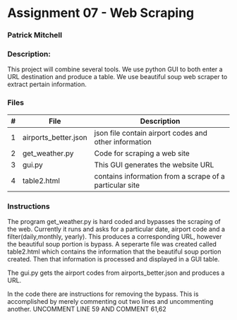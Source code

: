 
# Assignment 07 - Web Scraping
### Patrick Mitchell
### Description:

This project will combine several tools. We use python GUI to both enter a URL destination and produce a table. We use beautiful soup web scraper to extract pertain information. 
### Files

|   #   | File            | Description                                        |
| :---: | --------------- | -------------------------------------------------- |
|   1   | airports_better.json  | json file contain airport codes and other information     |
|   2   | get_weather.py   | Code for scraping a web site      |
|   3  | gui.py | This GUI generates the website URL |
|  4 | table2.html | contains information from a scrape of a particular site |

### Instructions
The program get_weather.py is hard coded and bypasses the scraping of the web. Currently it runs and asks for a particular date, airport code and a filter(daily,monthly, yearly). This produces a corresponding URL, however the beautiful soup portion is bypass. A seperarte file was created called table2.html which contains the information that the beautiful soup portion created. Then that information is processed and displayed in a GUI table. 

The gui.py gets the airport codes from airports_better.json and produces a URL. 

In the code there are instructions for removing the bypass. This is accomplished by merely commenting out two lines and uncommenting another. 
UNCOMMENT LINE 59 AND COMMENT 61,62
